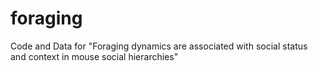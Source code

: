 # foraging
Code and Data for "Foraging dynamics are associated with social status and context in mouse social hierarchies"
